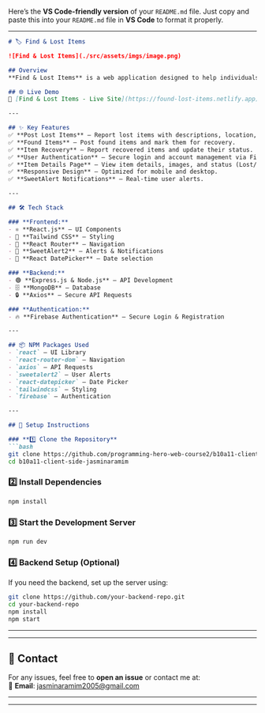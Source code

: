 Here’s the **VS Code-friendly version** of your `README.md` file. Just copy and paste this into your `README.md` file in **VS Code** to format it properly.

---

```md
# 🏷️ Find & Lost Items

![Find & Lost Items](./src/assets/imgs/image.png)  

## Overview  
**Find & Lost Items** is a web application designed to help individuals **report and recover lost items**. It provides a platform for users to post lost items, report found items, and initiate recovery actions. The app bridges the gap between those who **lose something valuable** and those who **find it**, encouraging a **community-driven lost & found service**.

## 🌐 Live Demo  
🔗 [Find & Lost Items - Live Site](https://found-lost-items.netlify.app)  

---

## ✨ Key Features  
✅ **Post Lost Items** – Report lost items with descriptions, location, and images.  
✅ **Found Items** – Post found items and mark them for recovery.  
✅ **Item Recovery** – Report recovered items and update their status.  
✅ **User Authentication** – Secure login and account management via Firebase.  
✅ **Item Details Page** – View item details, images, and status (Lost/Found).  
✅ **Responsive Design** – Optimized for mobile and desktop.  
✅ **SweetAlert Notifications** – Real-time user alerts.  

---

## 🛠️ Tech Stack  

### **Frontend:**  
- ⚛️ **React.js** – UI Components  
- 🎨 **Tailwind CSS** – Styling  
- 🔗 **React Router** – Navigation  
- 🔔 **SweetAlert2** – Alerts & Notifications  
- 📅 **React DatePicker** – Date selection  

### **Backend:**  
- 🟢 **Express.js & Node.js** – API Development  
- 🗄️ **MongoDB** – Database  
- 🔒 **Axios** – Secure API Requests  

### **Authentication:**  
- 🔥 **Firebase Authentication** – Secure Login & Registration  

---

## 📦 NPM Packages Used  
- `react` – UI Library  
- `react-router-dom` – Navigation  
- `axios` – API Requests  
- `sweetalert2` – User Alerts  
- `react-datepicker` – Date Picker  
- `tailwindcss` – Styling  
- `firebase` – Authentication  

---

## 🚀 Setup Instructions  

### **1️⃣ Clone the Repository**  
```bash
git clone https://github.com/programming-hero-web-course2/b10a11-client-side-jasminaramim.git
cd b10a11-client-side-jasminaramim
```

### **2️⃣ Install Dependencies**  
```bash
npm install
```

### **3️⃣ Start the Development Server**  
```bash
npm run dev
```

### **4️⃣ Backend Setup (Optional)**  
If you need the backend, set up the server using:  
```bash
git clone https://github.com/your-backend-repo.git
cd your-backend-repo
npm install
npm start
```

---



---

## 📧 Contact  
For any issues, feel free to **open an issue** or contact me at:  
📩 **Email**: jasminaramim2005@gmail.com  

---



---
